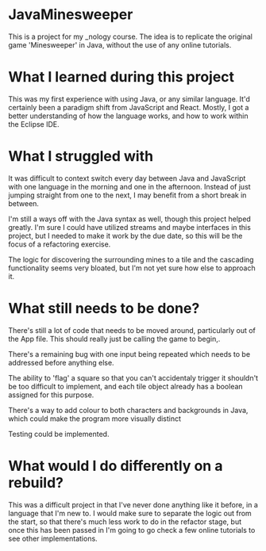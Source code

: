# JavaMinesweeper

This is a project for my _nology course. The idea is to replicate the original game 'Minesweeper' in Java,
without the use of any online tutorials.

# What I learned during this project

This was my first experience with using Java, or any similar language. It'd certainly been a paradigm shift from JavaScript and React. Mostly,
I got a better understanding of how the language works, and how to work within the Eclipse IDE.

# What I struggled with

It was difficult to context switch every day between Java and JavaScript with one language in the morning and one in the afternoon. Instead of just jumping straight from one to the next, I may benefit from a short break in between.

I'm still a ways off with the Java syntax as well, though this project helped greatly. I'm sure I could have utilized streams and maybe interfaces in
this project, but I needed to make it work by the due date, so this will be the focus of a refactoring exercise.

The logic for discovering the surrounding mines to a tile and the cascading functionality seems very bloated, but I'm not yet sure how else to approach it. 


# What still needs to be done?

There's still a lot of code that needs to be moved around, particularly out of the App file. This should really just be calling the game to begin,.

There's a remaining bug with one input being repeated which needs to be addressed before anything else.

The ability to 'flag' a square so that you can't accidentaly trigger it shouldn't be too difficult to implement, and each tile object already has 
a boolean assigned for this purpose.

There's a way to add colour to both characters and backgrounds in Java, which could make the program more visually distinct

Testing could be implemented.

# What would I do differently on a rebuild?

This was a difficult project in that I've never done anything like it before, in a language that I'm new to. I would make sure to separate
the logic out from the start, so that there's much less work to do in the refactor stage, but once this has been passed in I'm going to go check a few
online tutorials to see other implementations.